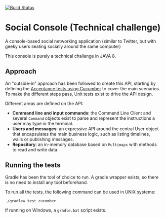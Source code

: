 [![Build Status](https://drone.io/github.com/siliconcat/social-console/status.png)](https://drone.io/github.com/siliconcat/social-console/latest)

# Social Console (Technical challenge)
A console-based social networking application (similar to Twitter, but with geeky users seating socially around the same computer) 

This console is purely a technical challenge in JAVA 8.

## Approach

An "outside-in" approach has been followed to create this API, starting by defining the [Acceptance tests using Cucumber](https://github.com/siliconcat/social-console/blob/master/src/cucumber/resources/timelines.feature) to cover the main scenarios.
To make the different steps pass, Unit tests exist to drive the API design.

Different areas are defined on the API:
 
 * **Command line and input commands**: the Command Line Client and several `Command` objects exist to parse and represent the instructions
a user may type in the terminal.
 * **Users and messages**: an expressive API around the central User object that encapsulates the main business logic, such as listing timelines, walls or publishing messages.
 * **Repository**: an in-memory database based on `Multimaps` with methods to read and write data.

## Running the tests

Gradle has been the tool of choice to run. A gradle wrapper exists, so there is no need to install any tool beforehand.

To run all the tests, the following command can be used in UNIX systems: 

    ./gradlew test cucumber

If running on Windows, a `gradle.bat` script exists.